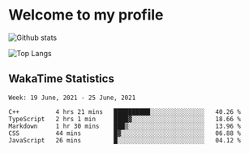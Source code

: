 # Welcome to my profile

![Github stats](https://github-readme-stats.vercel.app/api?username=xinthose&show_icons=true&theme=radical&count_private=true)

![Top Langs](https://github-readme-stats.vercel.app/api/top-langs/?username=xinthose)

## WakaTime Statistics
<!--START_SECTION:waka-->
```text
Week: 19 June, 2021 - 25 June, 2021

C++          4 hrs 21 mins   ██████████░░░░░░░░░░░░░░░   40.26 % 
TypeScript   2 hrs 1 min     ████▓░░░░░░░░░░░░░░░░░░░░   18.66 % 
Markdown     1 hr 30 mins    ███▒░░░░░░░░░░░░░░░░░░░░░   13.96 % 
CSS          44 mins         █▓░░░░░░░░░░░░░░░░░░░░░░░   06.88 % 
JavaScript   26 mins         █░░░░░░░░░░░░░░░░░░░░░░░░   04.12 % 
```
<!--END_SECTION:waka-->

<!-- ![github contribution grid snake animation](https://raw.githubusercontent.com/xinthose/xinthose/dist/github-contribution-grid-snake.svg)

_generated with [Platane/snk](https://github.com/Platane/snk)_ -->
